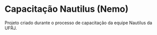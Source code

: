 # Capacitação Nautilus (Nemo)
Projeto criado durante o processo de capacitação da equipe Nautilus da UFRJ.
